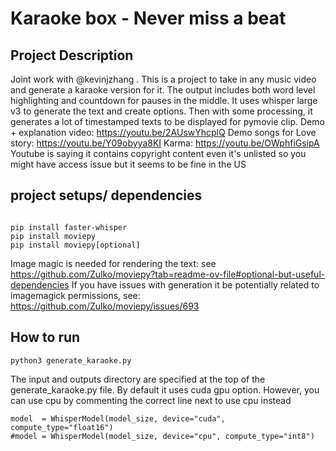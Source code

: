 
# Karaoke box - Never miss a beat

  

## Project Description

Joint work with @kevinjzhang . This is a project to take in any music video and generate a karaoke version for it. The output includes both word level highlighting and countdown for pauses in the middle.
It uses whisper large v3 to generate the text and create options. Then with some processing, it generates a lot of timestamped texts to be displayed for pymovie clip.
Demo + explanation video: https://youtu.be/2AUswYhcplQ
Demo songs for
Love story: https://youtu.be/Y09obyya8KI
Karma: https://youtu.be/OWphfiGsipA
Youtube is saying it contains copyright content even it's unlisted so you might have access issue but it seems to be fine in the US

## project setups/ dependencies

```

pip install faster-whisper
pip install moviepy
pip install moviepy[optional]

```
Image magic is needed for rendering the text: see https://github.com/Zulko/moviepy?tab=readme-ov-file#optional-but-useful-dependencies
If you have issues with generation it be potentially related to imagemagick permissions, see:
https://github.com/Zulko/moviepy/issues/693
## How to run
```
python3 generate_karaoke.py 
```
The input and outputs directory are specified at the top of the generate_karaoke.py file. 
By default it uses cuda gpu option. However, you can use cpu by commenting the correct line next to use cpu instead
```
model  = WhisperModel(model_size, device="cuda", compute_type="float16")
#model = WhisperModel(model_size, device="cpu", compute_type="int8")
```